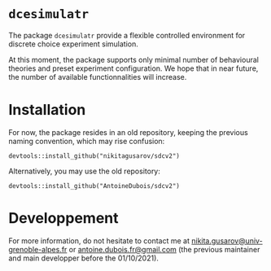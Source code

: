# `dcesimulatr`

The package `dcesimulatr` provide a flexible controlled environment for discrete choice experiment simulation. 

At this moment, the package supports only minimal number of behavioural theories and preset experiment configuration. 
We hope that in near future, the number of available functionnalities will increase. 



# Installation

For now, the package resides in an old repository, keeping the previous naming convention, which may rise confusion:

```
devtools::install_github("nikitagusarov/sdcv2")
```

Alternatively, you may use the old repository:

```
devtools::install_github("AntoineDubois/sdcv2")
```


 
# Developpement

<!--

## Files

* The folder **R** contains the R files. Inside this folder, the file **experiment.R** is the main file. 
Moreover, the utility of the other files is explicitly given by their name.

* The folder **man** contains the documentation about the functions of the package

## Adding new features

Some user may need more tools than the actual ones. Anticipating future needs, we 
organized the R files so that only one file need to be altered.

To add new distributions: 

* open the file distribution.R
* add a new distribution
* reference the new distribution into the function *generation*, give it a relevant name for calling

To add new designs:
* open the file designs.R
* implement a new design
* reference the new design into the function *call_design*, give it a relevant name for calling

-->

For more information, do not hesitate to contact me at <nikita.gusarov@univ-grenoble-alpes.fr> or <antoine.dubois.fr@gmail.com> (the previous maintainer and main developper before the 01/10/2021). 
